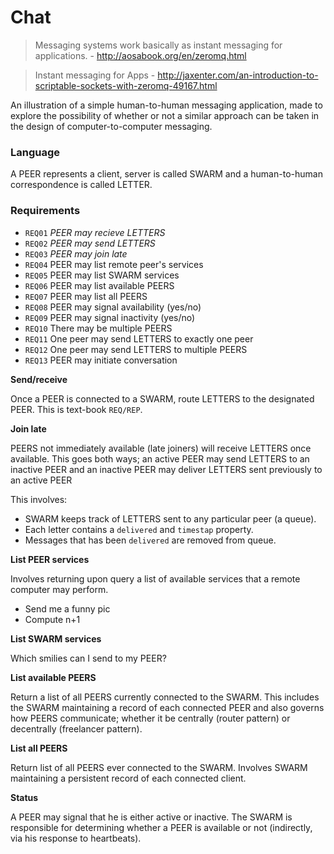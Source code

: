 # Chat

> Messaging systems work basically as instant messaging for applications. - http://aosabook.org/en/zeromq.html

> Instant messaging for Apps - http://jaxenter.com/an-introduction-to-scriptable-sockets-with-zeromq-49167.html

An illustration of a simple human-to-human messaging application, made to explore the possibility of whether or not a similar approach can be taken in the design of computer-to-computer messaging.

### Language

A PEER represents a client, server is called SWARM and a human-to-human correspondence is called LETTER.

### Requirements

* `REQ01` *PEER may recieve LETTERS*
* `REQ02` *PEER may send LETTERS*
* `REQ03` *PEER may join late*
* `REQ04` PEER may list remote peer's services
* `REQ05` PEER may list SWARM services
* `REQ06` PEER may list available PEERS
* `REQ07` PEER may list all PEERS
* `REQ08` PEER may signal availability (yes/no)
* `REQ09` PEER may signal inactivity (yes/no)
* `REQ10` There may be multiple PEERS
* `REQ11` One peer may send LETTERS to exactly one peer
* `REQ12` One peer may send LETTERS to multiple PEERS
* `REQ13` PEER may initiate conversation

**Send/receive**

Once a PEER is connected to a SWARM, route LETTERS to the designated PEER. This is text-book `REQ/REP`.

**Join late**

PEERS not immediately available (late joiners) will receive LETTERS once available. This goes both ways; an active PEER may send LETTERS to an inactive PEER and an inactive PEER may deliver LETTERS sent previously to an active PEER

This involves:

* SWARM keeps track of LETTERS sent to any particular peer (a queue).
* Each letter contains a `delivered` and `timestap` property.
* Messages that has been `delivered` are removed from queue.

**List PEER services**

Involves returning upon query a list of available services that a remote computer may perform.

* Send me a funny pic
* Compute n+1

**List SWARM services**

Which smilies can I send to my PEER?

**List available PEERS**

Return a list of all PEERS currently connected to the SWARM. This includes the SWARM maintaining a record of each connected PEER and also governs how PEERS communicate; whether it be centrally (router pattern) or decentrally (freelancer pattern).

**List all PEERS**

Return list of all PEERS ever connected to the SWARM. Involves SWARM maintaining a persistent record of each connected client.

**Status**

A PEER may signal that he is either active or inactive. The SWARM is responsible for determining whether a PEER is available or not (indirectly, via his response to heartbeats).